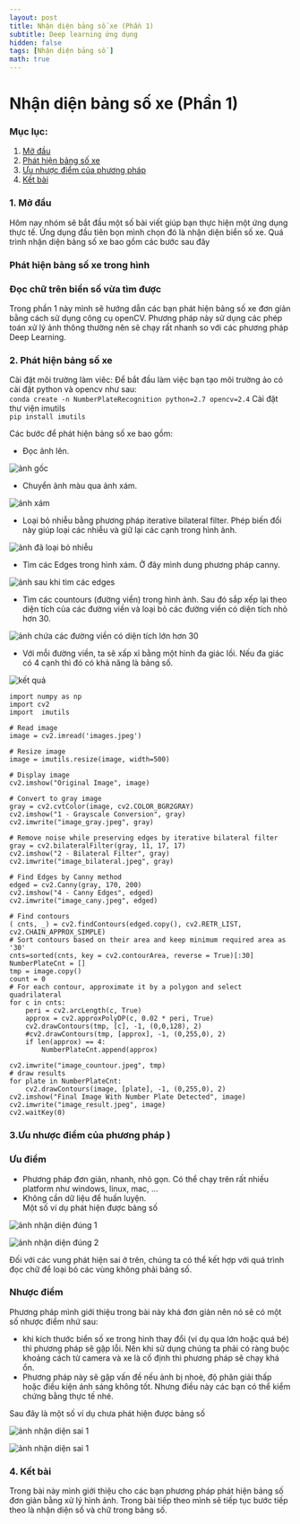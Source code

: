 ```yaml
---
layout: post
title: Nhận diện bảng số xe (Phần 1)
subtitle: Deep learning ứng dụng
hidden: false
tags: [Nhận diện bảng số ]
math: true
---
```


# Nhận diện bảng số xe (Phần 1)
### Mục lục:
1. [Mở đầu](#intro)
2. [Phát hiện bảng số xe](#method )
3. [Ưu nhược điểm của phương pháp ](#limitation)
4. [Kết bài](#conclusion)


### 1. Mở đầu <a name="intro"></a>
Hôm nay nhóm sẽ bắt đầu một số bài viết giúp bạn thực hiện một ứng dụng thực tế. Ứng dụng đầu tiên bọn mình chọn đó là nhận diện biển số xe. Quá trình nhận diện bảng số xe bao gồm các bước sau đây  
### Phát hiện bảng số xe trong hình  
### Đọc chữ trên biển số vừa tìm được  
Trong phần 1 này mình sẽ hướng dẫn các bạn phát hiện bảng số xe đơn giản bằng cách sử dụng công cụ openCV. Phương pháp này sử dụng các phép toán xử lý ảnh thông thường nên sẽ chạy rất nhanh so với các phương pháp Deep Learning.  

### 2. Phát hiện bảng số xe <a name="method"></a>
Cài đặt môi trường làm viêc: Để bắt đầu làm việc bạn tạo môi trường ảo có cài đặt python và opencv như sau:  
```conda create -n NumberPlateRecognition python=2.7 opencv=2.4```
Cài đặt thư viện imutils  
```pip install imutils```  

Các bước để phát hiện bảng số xe bao gồm:  
+ Đọc ảnh lên.  

![ảnh gốc](/img/20180706/images.jpeg)

+ Chuyển ảnh màu qua ảnh xám.  

![ảnh xám](/img/20180706/image_gray.jpeg)
+ Loại bỏ nhiễu bằng phương pháp iterative bilateral filter. Phép biến đổi này giúp loại các nhiễu và giữ lại các cạnh trong hình ảnh.  


![ảnh đã loại bỏ nhiễu](/img/20180706/image_bilateral.jpeg)
+ Tìm các Edges trong hình xám. Ở đây mình dung phương pháp canny.  

![ảnh sau khi tìm các edges](/img/20180706/image_cany.jpeg)
+ Tìm các countours (đường viền) trong hình ảnh. Sau đó sắp xếp lại theo diện tích của các đường viền và loại bỏ các đường viền có diện tích nhỏ hơn 30.   

![ảnh chứa các đường viền có diện tích lớn hơn 30](/img/20180706/image_countour.jpeg)
+ Với mỗi đường viền, ta sẽ xấp xỉ bằng một hình đa giác lồi. Nếu đa giác có 4 cạnh thì đó có khả năng là bảng số.  

![kết quả](/img/20180706/image_result.jpeg)

```
import numpy as np
import cv2
import  imutils

# Read image
image = cv2.imread('images.jpeg')

# Resize image 
image = imutils.resize(image, width=500)

# Display image
cv2.imshow("Original Image", image)

# Convert to gray image
gray = cv2.cvtColor(image, cv2.COLOR_BGR2GRAY)
cv2.imshow("1 - Grayscale Conversion", gray)
cv2.imwrite("image_gray.jpeg", gray)

# Remove noise while preserving edges by iterative bilateral filter
gray = cv2.bilateralFilter(gray, 11, 17, 17)
cv2.imshow("2 - Bilateral Filter", gray)
cv2.imwrite("image_bilateral.jpeg", gray)

# Find Edges by Canny method
edged = cv2.Canny(gray, 170, 200)
cv2.imshow("4 - Canny Edges", edged)
cv2.imwrite("image_cany.jpeg", edged)

# Find contours
( cnts, _) = cv2.findContours(edged.copy(), cv2.RETR_LIST, cv2.CHAIN_APPROX_SIMPLE)
# Sort contours based on their area and keep minimum required area as '30'
cnts=sorted(cnts, key = cv2.contourArea, reverse = True)[:30]
NumberPlateCnt = []
tmp = image.copy()
count = 0
# For each contour, approximate it by a polygon and select quadrilateral
for c in cnts:
    peri = cv2.arcLength(c, True)
    approx = cv2.approxPolyDP(c, 0.02 * peri, True)
    cv2.drawContours(tmp, [c], -1, (0,0,128), 2)
    #cv2.drawContours(tmp, [approx], -1, (0,255,0), 2)
    if len(approx) == 4:
        NumberPlateCnt.append(approx)

cv2.imwrite("image_countour.jpeg", tmp)
# draw results
for plate in NumberPlateCnt:
    cv2.drawContours(image, [plate], -1, (0,255,0), 2)
cv2.imshow("Final Image With Number Plate Detected", image)
cv2.imwrite("image_result.jpeg", image)
cv2.waitKey(0)
```
### 3.Ưu nhược điểm của phương pháp <a name="limitation"></a>)
### Ưu điểm
+ Phương pháp đơn giản, nhanh, nhỏ gọn. Có thể chạy trên rất nhiều platform như windows, linux, mac, ...  
+ Không cần dữ liệu để huấn luyện.  
Một số ví dụ phát hiện được bảng số

![ảnh nhận diện đúng 1](/img/20180706/OK1.jpeg)   

![ảnh  nhận diện đúng 2](/img/20180706/Ok2.jpeg)  

Đối với các vung phát hiện sai ở trên, chúng ta có thể kết hợp với quá trình đọc chữ để loại bỏ các vùng không phải bảng số.


### Nhược điểm
Phương pháp mình giới thiệu trong bài này khá đơn giản nên nó sẽ có một số nhược điểm nhứ sau:
+ khi kích thước biển số xe trong hình thay đổi (ví dụ qua lớn hoặc quá bé) thì phương pháp sẽ gặp lỗi. Nên khi sử dụng chúng ta phải có ràng buộc khoảng cách từ camera và xe là cố định thì phương pháp sẽ chạy khá ổn.  
+ Phương pháp này sẽ gặp vấn đề nếu ảnh bị nhoè, độ phân giải thấp hoặc điều kiện ánh sáng không tốt. Nhưng điều này các bạn có thể kiểm chứng bằng thực tế nhé.  

Sau đây là một số ví dụ chưa phát hiện được bảng số


![ảnh nhận diện sai 1](/img/20180706/Error1.jpeg)   

![ảnh nhận diện sai 1](/img/20180706/Error2.jpeg)  


### 4. Kết bài <a name="conclusion"></a>
Trong bài này mình giới thiệu cho các bạn phương pháp phát hiện bảng số đơn giản bằng xử lý hình ảnh. Trong bài tiếp theo mình sẽ tiếp tục bước tiếp theo là nhận diện số và chữ trong bảng số.  




